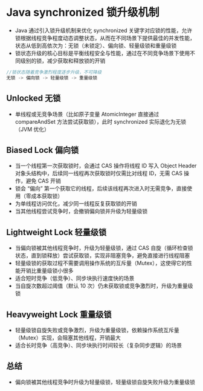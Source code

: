 # Java synchronized 锁升级机制
- Java 通过引入锁升级机制来优化 synchronized 关键字对应锁的性能，允许锁根据线程竞争程度动态调整状态，从而在不同场景下提供最佳的并发性能，状态从低到高依次为：无锁（未锁定）、偏向锁、轻量级锁和重量级锁
- 锁状态升级的核心目标是平衡线程安全与性能，通过在不同竞争场景下使用不同级别的锁，减少获取和释放锁的开销

```java
//锁状态随着竞争激烈程度逐步升级，不可降级
无锁 -> 偏向锁 -> 轻量级锁 -> 重量级锁
```

## Unlocked 无锁
- 单线程或无竞争场景（比如原子变量 AtomicInteger 直接通过 compareAndSet 方法尝试获取锁），此时 synchronized 实际退化为无锁（JVM 优化）

## Biased Lock 偏向锁
- 当一个线程第一次获取锁时，会通过 CAS 操作将线程 ID 写入 Object Header 对象头结构中，后续同一线程再次获取锁时仅需比对线程 ID，无需 CAS 操作，避免 CAS 开销
- 锁会 “偏向” 第一个获取它的线程，后续该线程再次进入时无需竞争，直接使用（零成本获取锁）
- 为单线程访问优化，减少同一线程反复获取锁的开销
- 当其他线程尝试竞争时，会撤销偏向锁并升级为轻量级锁

## Lightweight Lock 轻量级锁
- 当偏向锁被其他线程竞争时，升级为轻量级锁，通过 CAS 自旋（循环检查锁状态，直到锁释放）尝试获取锁，实现非阻塞竞争，避免直接进行线程阻塞
- 轻量级锁的获取过程不需要调用操作系统的互斥量（Mutex），这使得它的性能开销比重量级锁小很多
- 适合短时竞争（低竞争）、同步块执行速度快的场景
- 当自旋次数超过阈值（默认 10 次）仍未获取锁或竞争激烈时，升级为重量级锁

## Heavyweight Lock 重量级锁
- 轻量级锁自旋失败或竞争激烈，升级为重量级锁，依赖操作系统互斥量（Mutex）实现，会阻塞其他线程，开销最大
- 适合长时竞争（高竞争）、同步块执行时间较长（复杂同步逻辑）的场景

## 总结
- 偏向锁被其他线程竞争时升级为轻量级锁，轻量级锁自旋失败升级为重量级锁
